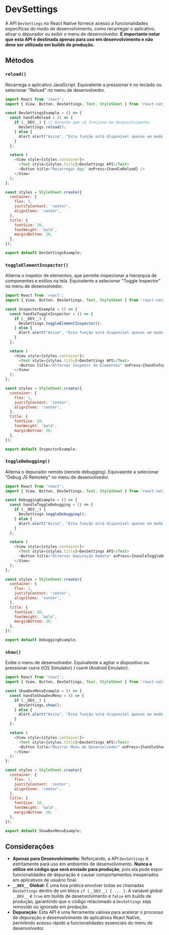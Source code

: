 # DevSettings

A API `DevSettings` no React Native fornece acesso a funcionalidades específicas do modo de desenvolvimento, como recarregar o aplicativo, ativar o depurador ou exibir o menu de desenvolvedor. **É importante notar que esta API é destinada apenas para uso em desenvolvimento e não deve ser utilizada em builds de produção.**

## Métodos

### `reload()`
Recarrega o aplicativo JavaScript. Equivalente a pressionar `R` no teclado ou selecionar "Reload" no menu de desenvolvedor.

```javascript
import React from 'react';
import { View, Button, DevSettings, Text, StyleSheet } from 'react-native';

const DevSettingsExample = () => {
  const handleReload = () => {
    if (__DEV__) { // Garante que só funcione em desenvolvimento
      DevSettings.reload();
    } else {
      Alert.alert("Aviso", "Esta função está disponível apenas em modo de desenvolvimento.");
    }
  };

  return (
    <View style={styles.container}>
      <Text style={styles.title}>DevSettings API</Text>
      <Button title="Recarregar App" onPress={handleReload} />
    </View>
  );
};

const styles = StyleSheet.create({
  container: {
    flex: 1,
    justifyContent: 'center',
    alignItems: 'center',
  },
  title: {
    fontSize: 20,
    fontWeight: 'bold',
    marginBottom: 20,
  },
});

export default DevSettingsExample;
```

### `toggleElementInspector()`
Alterna o inspetor de elementos, que permite inspecionar a hierarquia de componentes e estilos na tela. Equivalente a selecionar "Toggle Inspector" no menu de desenvolvedor.

```javascript
import React from 'react';
import { View, Button, DevSettings, Text, StyleSheet } from 'react-native';

const InspectorExample = () => {
  const handleToggleInspector = () => {
    if (__DEV__) {
      DevSettings.toggleElementInspector();
    } else {
      Alert.alert("Aviso", "Esta função está disponível apenas em modo de desenvolvimento.");
    }
  };

  return (
    <View style={styles.container}>
      <Text style={styles.title}>DevSettings API</Text>
      <Button title="Alternar Inspetor de Elementos" onPress={handleToggleInspector} />
    </View>
  );
};

const styles = StyleSheet.create({
  container: {
    flex: 1,
    justifyContent: 'center',
    alignItems: 'center',
  },
  title: {
    fontSize: 20,
    fontWeight: 'bold',
    marginBottom: 20,
  },
});

export default InspectorExample;
```

### `toggleDebugging()`
Alterna o depurador remoto (remote debugging). Equivalente a selecionar "Debug JS Remotely" no menu de desenvolvedor.

```javascript
import React from 'react';
import { View, Button, DevSettings, Text, StyleSheet } from 'react-native';

const DebuggingExample = () => {
  const handleToggleDebugging = () => {
    if (__DEV__) {
      DevSettings.toggleDebugging();
    } else {
      Alert.alert("Aviso", "Esta função está disponível apenas em modo de desenvolvimento.");
    }
  };

  return (
    <View style={styles.container}>
      <Text style={styles.title}>DevSettings API</Text>
      <Button title="Alternar Depuração Remota" onPress={handleToggleDebugging} />
    </View>
  );
};

const styles = StyleSheet.create({
  container: {
    flex: 1,
    justifyContent: 'center',
    alignItems: 'center',
  },
  title: {
    fontSize: 20,
    fontWeight: 'bold',
    marginBottom: 20,
  },
});

export default DebuggingExample;
```

### `show()`
Exibe o menu de desenvolvedor. Equivalente a agitar o dispositivo ou pressionar `Cmd+D` (iOS Simulator) / `Cmd+M` (Android Emulator).

```javascript
import React from 'react';
import { View, Button, DevSettings, Text, StyleSheet } from 'react-native';

const ShowDevMenuExample = () => {
  const handleShowDevMenu = () => {
    if (__DEV__) {
      DevSettings.show();
    } else {
      Alert.alert("Aviso", "Esta função está disponível apenas em modo de desenvolvimento.");
    }
  };

  return (
    <View style={styles.container}>
      <Text style={styles.title}>DevSettings API</Text>
      <Button title="Mostrar Menu de Desenvolvedor" onPress={handleShowDevMenu} />
    </View>
  );
};

const styles = StyleSheet.create({
  container: {
    flex: 1,
    justifyContent: 'center',
    alignItems: 'center',
  },
  title: {
    fontSize: 20,
    fontWeight: 'bold',
    marginBottom: 20,
  },
});

export default ShowDevMenuExample;
```

## Considerações

-   **Apenas para Desenvolvimento:** Reforçando, a API `DevSettings` é estritamente para uso em ambientes de desenvolvimento. **Nunca a utilize em código que será enviado para produção**, pois ela pode expor funcionalidades de depuração e causar comportamentos inesperados em aplicativos de usuário final.
-   **`__DEV__` Global:** É uma boa prática envolver todas as chamadas `DevSettings` dentro de um bloco `if (__DEV__) { ... }`. A variável global `__DEV__` é `true` em builds de desenvolvimento e `false` em builds de produção, garantindo que o código relacionado a `DevSettings` seja removido ou ignorado em produção.
-   **Depuração:** Esta API é uma ferramenta valiosa para acelerar o processo de depuração e desenvolvimento de aplicativos React Native, permitindo acesso rápido a funcionalidades essenciais do menu de desenvolvedor.


